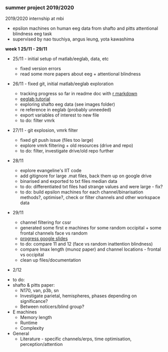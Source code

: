 ### **summer project 2019/2020**
2019/2020 internship at mbi

* epsilon machines on human eeg data from shafto and pitts attentional blindness eeg task
* supervised by nao tsuchiya, angus leung, yota kawashima

**week 1 25/11 - 29/11**

* 25/11 - initial setup of matlab/eeglab, data, etc
  + fixed version errors
  + read some more papers about eeg + attentional blindness 

* 26/11 - fixed git, initial matlab/eeglab exploration
  + tracking progress so far in readme doc with [r markdown](https://rmarkdown.rstudio.com/authoring_basics.html)
  + [eeglab tutorial](https://sccn.ucsd.edu/wiki/Main_Page)
  + exploring shafto eeg data (see images folder)
  + re reference in eeglab (probably unneeded)
  + export variables of interest to new file
  + to do: filter vmrk 
  
* 27/11 - git explosion, vmrk filter
  + fixed git push issue (files too large)
  + explore vmrk filtering + old resources (drive and repo)
  + to do: filter, investigate drive/old repo further
  
* 28/11
  + explore evangeline's IIT code
  + add gitignore for large .mat files, back them up on google drive
  + binarised and exported to txt files median data
  + to do: differentiated txt files had strange values and were large - fix?
  + to do: build epsilon machines for each channel/binarisation methods?, optimise?, check or filter channels and other workspace data
   
* 29/11
  + channel filtering for cssr
  + generated some first e machines for some random occipital + some frontal channels face vs random
  + [progress google slides](https://docs.google.com/presentation/d/1J-2n9FFrJaEmSmRfWbBLfJKwWVFQu98Cbb28ATD8ZoI/edit?usp=sharing)
  + to do: compare 11 and 12 (face vs random inattention blindness)
  + compare lmax length (munoz paper) and channel locations - frontal vs occipital
  + clean up files/documentation
  
* 2/12
 + to do:
 + shafto & pitts paper:
    + N170, van, p3b, sn
    + Investigate parietal, hemispheres, phases depending on significance?
    + Between noticers/blind group?
  + E machines 
    + Memory length
    + Runtime
    + Complexity
  + General
    + Literature - specific channels/erps, time optimisation, perception/attention
